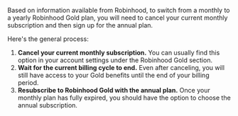 Based on information available from Robinhood, to switch from a monthly to a yearly Robinhood Gold plan, you will need to cancel your current monthly subscription and then sign up for the annual plan.

Here's the general process:

1.  **Cancel your current monthly subscription.** You can usually find this option in your account settings under the Robinhood Gold section.
2.  **Wait for the current billing cycle to end.** Even after canceling, you will still have access to your Gold benefits until the end of your billing period.
3.  **Resubscribe to Robinhood Gold with the annual plan.** Once your monthly plan has fully expired, you should have the option to choose the annual subscription.